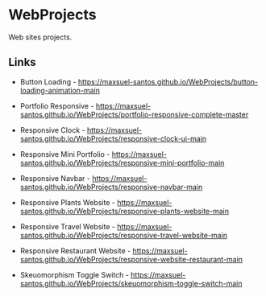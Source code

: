 # WebProjects
 Web sites projects.

## Links

* Button Loading - https://maxsuel-santos.github.io/WebProjects/button-loading-animation-main

* Portfolio Responsive - https://maxsuel-santos.github.io/WebProjects/portfolio-responsive-complete-master

* Responsive Clock - https://maxsuel-santos.github.io/WebProjects/responsive-clock-ui-main

* Responsive Mini Portfolio - https://maxsuel-santos.github.io/WebProjects/responsive-mini-portfolio-main

* Responsive Navbar - https://maxsuel-santos.github.io/WebProjects/responsive-navbar-main

* Responsive Plants Website - https://maxsuel-santos.github.io/WebProjects/responsive-plants-website-main

* Responsive Travel Website - https://maxsuel-santos.github.io/WebProjects/responsive-travel-website-main

* Responsive Restaurant Website - https://maxsuel-santos.github.io/WebProjects/responsive-website-restaurant-main

* Skeuomorphism Toggle Switch - https://maxsuel-santos.github.io/WebProjects/skeuomorphism-toggle-switch-main

